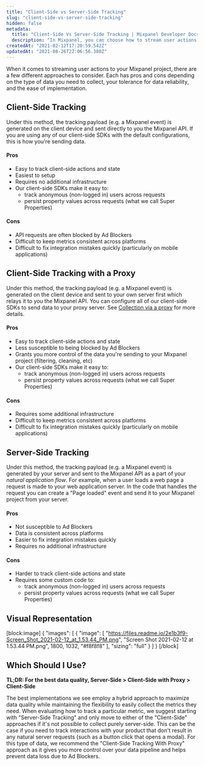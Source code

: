 ```yaml
---
title: "Client-Side vs Server-Side Tracking"
slug: "client-side-vs-server-side-tracking"
hidden: false
metadata: 
  title: "Client-Side Vs Server-Side Tracking | Mixpanel Developer Docs"
  description: "In Mixpanel, you can choose how to stream user actions. Our documentation will help you decide if Client-Side Tracking or Server-Side Tracking is right for you."
createdAt: "2021-02-12T17:20:59.542Z"
updatedAt: "2021-08-26T22:06:56.380Z"
---
```

When it comes to streaming user actions to your Mixpanel project, there are a few different approaches to consider. Each has pros and cons depending on the type of data you need to collect, your tolerance for data reliability, and the ease of implementation.

## Client-Side Tracking

Under this method, the tracking payload (e.g. a Mixpanel event) is generated on the client device and sent directly to you the Mixpanel API. If you are using any of our client-side SDKs with the default configurations, this is how you're sending data.

#### Pros
- Easy to track client-side actions and state
- Easiest to setup
- Requires no additional infrastructure
- Our client-side SDKs make it easy to:
    - track anonymous (non-logged in) users across requests
    - persist property values across requests (what we call Super Properties)

#### Cons 
- API requests are often blocked by Ad Blockers
- Difficult to keep metrics consistent across platforms
- Difficult to fix integration mistakes quickly (particularly on mobile applications)

## Client-Side Tracking with a Proxy

Under this method, the tracking payload (e.g. a Mixpanel event) is generated on the client device and sent to your own server first which relays it to you the Mixpanel API. You can configure all of our client-side SDKs to send data to your proxy server. See [Collection via a proxy](doc:self-hosted-tracking) for more details.

#### Pros
- Easy to track client-side actions and state
- Less susceptible to being blocked by Ad Blockers
- Grants you more control of the data you're sending to your Mixpanel project (filtering, cleaning, etc)
- Our client-side SDKs make it easy to:
    - track anonymous (non-logged in) users across requests
    - persist property values across requests (what we call Super Properties)

#### Cons 
- Requires some additional infrastructure
- Difficult to keep metrics consistent across platforms
- Difficult to fix integration mistakes quickly (particularly on mobile applications)

## Server-Side Tracking

Under this method, the tracking payload (e.g. a Mixpanel event) is generated by your server and sent to the Mixpanel API as a part of your _natural application flow_. For example, when a user loads a web page a request is made to your web application server. In the code that handles the request you can create a "Page loaded" event and send it to your Mixpanel project from your server.

#### Pros
- Not susceptible to Ad Blockers
- Data is consistent across platforms
- Easier to fix integration mistakes quickly
- Requires no additional infrastructure


#### Cons 
- Harder to track client-side actions and state
- Requires some custom code to: 
    - track anonymous (non-logged in) users across requests
    - persist property values across requests (what we call Super Properties)

## Visual Representation
[block:image]
{
  "images": [
    {
      "image": [
        "https://files.readme.io/2e1b3f9-Screen_Shot_2021-02-12_at_1.53.44_PM.png",
        "Screen Shot 2021-02-12 at 1.53.44 PM.png",
        1800,
        1032,
        "#f8f8f8"
      ],
      "sizing": "full"
    }
  ]
}
[/block]
## Which Should I Use?

**TL;DR: For the best data quality, Server-Side > Client-Side with Proxy > Client-Side**

The best implementations we see employ a hybrid approach to maximize data quality while maintaining the flexibility to easily collect the metrics they need. When evaluating how to track a particular metric, we suggest starting with "Server-Side Tracking" and only move to either of the "Client-Side" approaches if it's not possible to collect purely server-side. This can be the case if you need to track interactions with your product that don't result in any natural server requests (such as a button click that opens a modal). For this type of data, we recommend the "Client-Side Tracking With Proxy" approach as it gives you more control over your data pipeline and helps prevent data loss due to Ad Blockers.